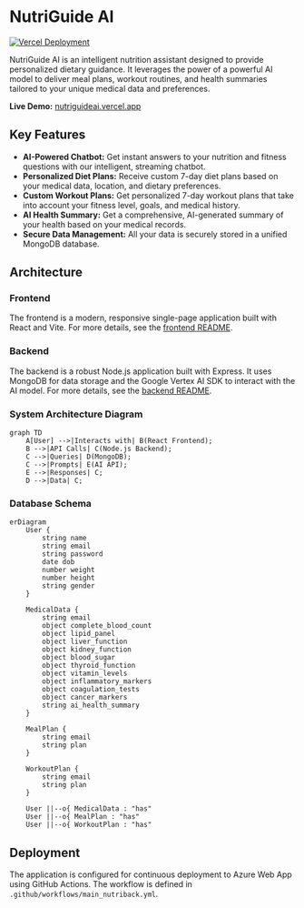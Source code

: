 # NutriGuide AI

[![Vercel Deployment](https://vercel.com/gyash1512/nutriguide-ai/badge)](https://nutriguideai.vercel.app/)

NutriGuide AI is an intelligent nutrition assistant designed to provide personalized dietary guidance. It leverages the power of a powerful AI model to deliver meal plans, workout routines, and health summaries tailored to your unique medical data and preferences.

**Live Demo:** [nutriguideai.vercel.app](https://nutriguideai.vercel.app/)

## Key Features

*   **AI-Powered Chatbot:** Get instant answers to your nutrition and fitness questions with our intelligent, streaming chatbot.
*   **Personalized Diet Plans:** Receive custom 7-day diet plans based on your medical data, location, and dietary preferences.
*   **Custom Workout Plans:** Get personalized 7-day workout plans that take into account your fitness level, goals, and medical history.
*   **AI Health Summary:** Get a comprehensive, AI-generated summary of your health based on your medical records.
*   **Secure Data Management:** All your data is securely stored in a unified MongoDB database.

## Architecture

### Frontend

The frontend is a modern, responsive single-page application built with React and Vite. For more details, see the [frontend README](./frontend/README.md).

### Backend

The backend is a robust Node.js application built with Express. It uses MongoDB for data storage and the Google Vertex AI SDK to interact with the AI model. For more details, see the [backend README](./backend/README.md).

### System Architecture Diagram

```mermaid
graph TD
    A[User] -->|Interacts with| B(React Frontend);
    B -->|API Calls| C(Node.js Backend);
    C -->|Queries| D(MongoDB);
    C -->|Prompts| E(AI API);
    E -->|Responses| C;
    D -->|Data| C;
```

### Database Schema

```mermaid
erDiagram
    User {
        string name
        string email
        string password
        date dob
        number weight
        number height
        string gender
    }

    MedicalData {
        string email
        object complete_blood_count
        object lipid_panel
        object liver_function
        object kidney_function
        object blood_sugar
        object thyroid_function
        object vitamin_levels
        object inflammatory_markers
        object coagulation_tests
        object cancer_markers
        string ai_health_summary
    }

    MealPlan {
        string email
        string plan
    }

    WorkoutPlan {
        string email
        string plan
    }

    User ||--o{ MedicalData : "has"
    User ||--o{ MealPlan : "has"
    User ||--o{ WorkoutPlan : "has"
```

## Deployment

The application is configured for continuous deployment to Azure Web App using GitHub Actions. The workflow is defined in `.github/workflows/main_nutriback.yml`.
